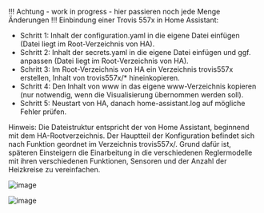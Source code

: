 !!! Achtung - work in progress - hier passieren noch jede Menge Änderungen !!!
Einbindung einer Trovis 557x in Home Assistant:

- Schritt 1: Inhalt der configuration.yaml in die eigene Datei einfügen (Datei liegt im Root-Verzeichnis von HA).
- Schritt 2: Inhalt der secrets.yaml in die eigene Datei einfügen und ggf. anpassen (Datei liegt im Root-Verzeichnis von HA).
- Schritt 3: Im Root-Verzeichnis von HA ein Verzeichnis trovis557x erstellen, Inhalt von trovis557x/* hineinkopieren.
- Schritt 4: Den Inhalt von www in das eigene www-Verzeichnis kopieren (nur notwendig, wenn die Visualisierung übernommen werden soll).
- Schritt 5: Neustart von HA, danach home-assistant.log auf mögliche Fehler prüfen.

Hinweis: Die Dateistruktur entspricht der von Home Assistant, beginnend mit dem HA-Rootverzeichnis. Der Hauptteil der Konfiguration befindet sich nach Funktion geordnet im Verzeichnis trovis557x/. Grund dafür ist, späteren Einsteigern die Einarbeitung in die verschiedenen Reglermodelle mit ihren verschiedenen Funktionen, Sensoren und der Anzahl der Heizkreise zu vereinfachen.

![image](https://github.com/user-attachments/assets/dc3795b2-d6b7-486f-8bde-55d3f148b2f4)

![image](https://github.com/user-attachments/assets/a82bb47d-ffe4-4405-bba8-783470814d56)

